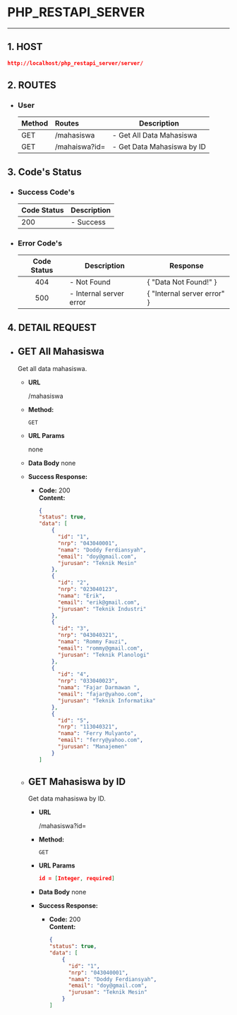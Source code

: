 # PHP_RESTAPI_SERVER

------

## 1.  HOST

```json
http://localhost/php_restapi_server/server/
```

## 2. ROUTES

- ### User

  | Method | Routes          | Description                 |
  | :----- | :-------------- | --------------------------- |
  | GET   | /mahasiswa | - Get All Data Mahasiswa         |
  | GET   | /mahaiswa?id=   | - Get Data Mahasiswa by ID                |

## 3. Code's Status

- ### Success Code's

  | Code Status | Description |
  | ----------- | ----------- |
  | 200         | - Success   |

- ### Error Code's

  | Code Status | Description                          | Response                                                     |
  | :---------: | ------------------------------------ | ------------------------------------------------------------ |
  |     404     | - Not Found                          | { "Data Not Found!" }                                     |
  |     500     | - Internal server error              | { "Internal server error" }                                |

## 4. DETAIL REQUEST

- ## GET All Mahasiswa

  Get all data mahasiswa.

  - **URL**

    /mahasiswa

  - **Method:**

    `GET`

  - **URL Params**

    none

  - **Data Body**
    none

  - **Success Response:**

    - **Code:** 200 <br />
      **Content:** 

      ```json
      {
      "status": true,
      "data": [
          {
            "id": "1",
            "nrp": "043040001",
            "nama": "Doddy Ferdiansyah",
            "email": "doy@gmail.com",
            "jurusan": "Teknik Mesin"
          },
          {
            "id": "2",
            "nrp": "023040123",
            "nama": "Erik",
            "email": "erik@gmail.com",
            "jurusan": "Teknik Industri"
          },
          {
            "id": "3",
            "nrp": "043040321",
            "nama": "Rommy Fauzi",
            "email": "rommy@gmail.com",
            "jurusan": "Teknik Planologi"
          },
          {
            "id": "4",
            "nrp": "033040023",
            "nama": "Fajar Darmawan ",
            "email": "fajar@yahoo.com",
            "jurusan": "Teknik Informatika"
          },
          {
            "id": "5",
            "nrp": "113040321",
            "nama": "Ferry Mulyanto",
            "email": "ferry@yahoo.com",
            "jurusan": "Manajemen"
          }
      ]
    
  - ## GET Mahasiswa by ID

    Get data mahasiswa by ID.

    - **URL**

      /mahasiswa?id=

    - **Method:**

      `GET`

    - **URL Params**

      ```json 
      id = [Integer, required]

    - **Data Body**
      none

    - **Success Response:**

      - **Code:** 200 <br />
        **Content:** 

        ```json
        {
        "status": true,
        "data": [
            {
              "id": "1",
              "nrp": "043040001",
              "nama": "Doddy Ferdiansyah",
              "email": "doy@gmail.com",
              "jurusan": "Teknik Mesin"
            }
        ]